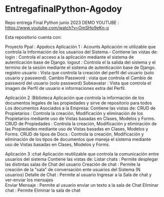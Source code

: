# EntregafinalPython-Agodoy
Repo entrega Final  Python junio 2023
DEMO YOUTUBE : https://www.youtube.com/watch?v=OmSHo9eKn-o


Esta repositorio cuenta con:

Proyecto Ppal   : Appdocs
Aplicación 1    : Acounts
    Aplicación re utilizable que controla la Información de los usuarios del Sistema.-
    Contiene las vistas de:
        login               : Controla el acceso a la aplicación mediante el sistema de autenticación base de Django.
        logout              : Controla el la salida del sistema y el termino de la sesión mediante el sistema de autenticación base de Django.
        registro usuario    : Vista que controla la creación del perfil del usuario (solo usuario y password).
        Cambio Password     : vista que controla el Cambio de password del usuario (solo password)
        Subeavatar          : Vista que controla el imagen de Perfil de usuario e informaciones extra del Perfil.

Aplicación 2    :Biblioteca
    Aplicación que controla la información de los documentos legales de las propiedades y sirve de repositorio para todos Los documentos Asociados a la Empresa:
    Contiene las vistas de:
    CRUD de Propietarios    : Controla la creación, Modificación y eliminación de los Propietarios mediante uso de Vistas basadas en Clases, Modelos y Forms.
    CRUD de Propiedades     : Controla la creación, Modificación y eliminación de las Propiedades mediante uso de Vistas basadas en Clases, Modelos y Forms.
    CRUD de tipos de Docs   : Controla la creación, Modificación y eliminación de los tipos de documentos que maneja el sistema mediante uso de Vistas basadas en Clases, Modelos y Forms.

Aplicación 3    :chat
    Aplicación reutilizable que controla la comunicación entre usuarios del sistema
    Contiene las vistas de:
    Listar chats            : Permite desplegar las distintas salas de Chat del usuario
    Creación de chat        : Permite la creación de la "sala" de conversación ente usuarios del Sistema (N usuarios)
    Detalle de Chat         : Permite al usuario Ingresar a la Sala de chat y ver-enviar los mensajes    
    Enviar Mensaje          : Permite al usuario enviar un texto a la sala de Chat
    Eliminar chat           : Permite Eliminar la sala de chat

    


